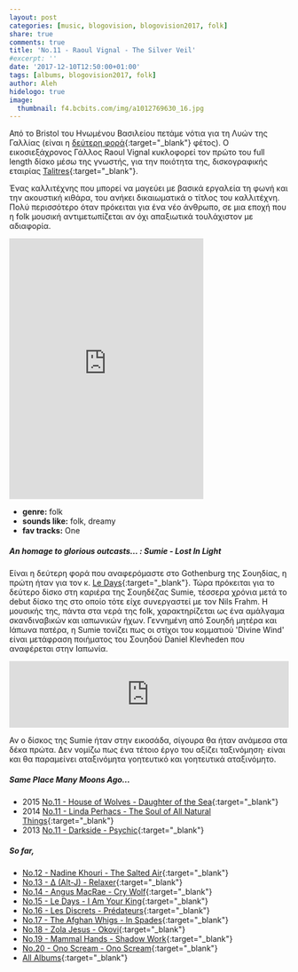 ```yaml
---
layout: post
categories: [music, blogovision, blogovision2017, folk]
share: true
comments: true
title: 'No.11 - Raoul Vignal - The Silver Veil'
#excerpt: ''
date: '2017-12-10T12:50:00+01:00'
tags: [albums, blogovision2017, folk]
author: Aleh
hidelogo: true
image:
  thumbnail: f4.bcbits.com/img/a1012769630_16.jpg
---
```

Από το Bristol του Ηνωμένου Βασιλείου πετάμε νότια για τη Λυών της Γαλλίας (είναι η [δεύτερη φορά](/music/blogovision/blogovision2017/no16/){:target="_blank"} φέτος). Ο εικοσιεξάχρονος Γάλλος Raoul Vignal κυκλοφορεί τον πρώτο του full length δίσκο μέσω της γνωστής, για την ποιότητα της, δισκογραφικής εταιρίας [Talitres](http://www.talitres.com){:target="_blank"}.

Ένας καλλιτέχνης που μπορεί να μαγεύει με βασικά εργαλεία τη φωνή και την ακουστική κιθάρα, του ανήκει δικαιωματικά ο τίτλος του καλλιτέχνη. Πολύ περισσότερο όταν πρόκειται για ένα νέο άνθρωπο, σε μια εποχή που η folk μουσική αντιμετωπίζεται αν όχι απαξιωτικά τουλάχιστον με αδιαφορία.

<iframe style="border: 0; width: 350px; height: 470px;" src="https://bandcamp.com/EmbeddedPlayer/album=656741537/size=large/bgcol=ffffff/linkcol=0687f5/tracklist=false/track=1798242704/transparent=true/" seamless><a href="http://talitres.bandcamp.com/album/the-silver-veil">The Silver Veil by Raoul Vignal</a></iframe>

* **genre:** folk
* **sounds like:** folk, dreamy
* **fav tracks:** One

<div class="text-divider"></div>

##### <i class="fa fa-hand-o-right"></i> An homage to glorious outcasts... : Sumie - Lost In Light
 Είναι η δεύτερη φορά που αναφερόμαστε στο Gothenburg της Σουηδίας, η πρώτη ήταν για τον κ. [Le Days](/music/blogovision/blogovision2017/no15/){:target="_blank"}. Τώρα πρόκειται για το δεύτερο δίσκο στη καριέρα της Σουηδέζας Sumie, τέσσερα χρόνια μετά το debut δίσκο της στο οποίο τότε είχε συνεργαστεί με τον Nils Frahm. Η μουσικής της, πάντα στα νερά της folk, χαρακτηρίζεται ως ένα αμάλγαμα σκανδιναβικών και ιαπωνικών ήχων. Γεννημένη από Σουηδή μητέρα και Ιάπωνα πατέρα, η Sumie τονίζει πως οι στίχοι του κομματιού 'Divine Wind' είναι μετάφραση ποιήματος του Σουηδού Daniel Klevheden που αναφέρεται στην Ιαπωνία.
 
<iframe style="border: 0; width: 100%; height: 120px;" src="https://bandcamp.com/EmbeddedPlayer/album=36339014/size=large/bgcol=ffffff/linkcol=0687f5/tracklist=false/artwork=small/track=2222351856/transparent=true/" seamless><a href="http://sumie.bandcamp.com/album/lost-in-light">Lost In Light by Sumie</a></iframe>

Αν ο δίσκος της Sumie ήταν στην εικοσάδα, σίγουρα θα ήταν ανάμεσα στα δέκα πρώτα. Δεν νομίζω πως ένα τέτοιο έργο του αξίζει ταξινόμηση· είναι και θα παραμείνει αταξινόμητα γοητευτικό και γοητευτικά αταξινόμητο.


##### <i class="fa fa-hand-o-right"></i> Same Place Many Moons Ago...

* 2015 [No.11 - House of Wolves - Daughter of the Sea](/music/blogovision/blogovision2015/blogovision2015-no11/){:target="_blank"}
* 2014 [No.11 - Linda Perhacs - The Soul of All Natural Things](/music/blogovision/blogovision2014/blogovision2014-no11/){:target="_blank"}
* 2013 [No.11 - Darkside - Psychic](/music/blogovision/blogovision2013/blogovision2013-no11/){:target="_blank"}

##### <i class="fa fa-hand-o-right"></i> So far,

* [No.12 - Nadine Khouri - The Salted Air](/music/blogovision/blogovision2017/no12/){:target="_blank"}
* [No.13 - ∆ (Alt-J) - Relaxer](/music/blogovision/blogovision2017/no13/){:target="_blank"}
* [No.14 - Angus MacRae - Cry Wolf](/music/blogovision/blogovision2017/no14/){:target="_blank"}
* [No.15 - Le Days - I Am Your King](/music/blogovision/blogovision2017/no15/){:target="_blank"}
* [No.16 - Les Discrets - Prédateurs](/music/blogovision/blogovision2017/no16/){:target="_blank"}
* [No.17 - The Afghan Whigs - In Spades](/music/blogovision/blogovision2017/no17/){:target="_blank"}
* [No.18 - Zola Jesus - Okovi](/music/blogovision/blogovision2017/no18/){:target="_blank"}
* [No.19 - Mammal Hands - Shadow Work](/music/blogovision/blogovision2017/no19/){:target="_blank"}
* [No.20 - Ono Scream - Ono Scream](/music/blogovision/blogovision2017/no20/){:target="_blank"}
* [All Albums](/music/new-albums-2017/){:target="_blank"}